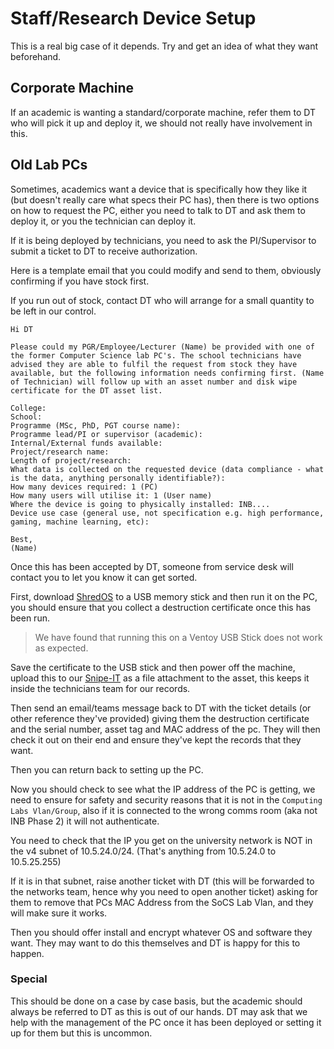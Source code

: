 # Staff/Research Device Setup

This is a real big case of it depends. Try and get an idea of what they want beforehand.

## Corporate Machine

If an academic is wanting a standard/corporate machine, refer them to DT who will pick it up and deploy it, we should not really have involvement in this.

## Old Lab PCs

Sometimes, academics want a device that is specifically how they like it (but doesn't really care what specs their PC has), then there is two options on how to request the PC, either you need to talk to DT and ask them to deploy it, or you the technician can deploy it.

If it is being deployed by technicians, you need to ask the PI/Supervisor to submit a ticket to DT to receive authorization.

Here is a template email that you could modify and send to them, obviously confirming if you have stock first.

If you run out of stock, contact DT who will arrange for a small quantity to be left in our control.

```
Hi DT

Please could my PGR/Employee/Lecturer (Name) be provided with one of the former Computer Science lab PC's. The school technicians have advised they are able to fulfil the request from stock they have available, but the following information needs confirming first. (Name of Technician) will follow up with an asset number and disk wipe certificate for the DT asset list.

College:
School:
Programme (MSc, PhD, PGT course name):
Programme lead/PI or supervisor (academic):
Internal/External funds available:
Project/research name:
Length of project/research:
What data is collected on the requested device (data compliance - what is the data, anything personally identifiable?):
How many devices required: 1 (PC)
How many users will utilise it: 1 (User name)
Where the device is going to physically installed: INB....
Device use case (general use, not specification e.g. high performance, gaming, machine learning, etc):

Best,
(Name)
```

Once this has been accepted by DT, someone from service desk will contact you to let you know it can get sorted.

First, download [ShredOS](https://github.com/PartialVolume/shredos.x86_64) to a USB memory stick and then run it on the PC, you should ensure that you collect a destruction certificate once this has been run.

> We have found that running this on a Ventoy USB Stick does not work as expected.

Save the certificate to the USB stick and then power off the machine, upload this to our [Snipe-IT](Snipe-IT.md) as a file attachment to the asset, this keeps it inside the technicians team for our records.

Then send an email/teams message back to DT with the ticket details (or other reference they've provided) giving them the destruction certificate and the serial number, asset tag and MAC address of the pc. They will then check it out on their end and ensure they've kept the records that they want.

Then you can return back to setting up the PC.

Now you should check to see what the IP address of the PC is getting, we need to ensure for safety and security reasons that it is not in the `Computing Labs Vlan/Group`, also if it is connected to the wrong comms room (aka not <tooltip term="inb-phase2">INB Phase 2</tooltip>) it will not authenticate.

You need to check that the IP you get on the university network is NOT in the v4 subnet of 10.5.24.0/24. (That's anything from 10.5.24.0 to 10.5.25.255)

If it is in that subnet, raise another ticket with DT (this will be forwarded to the networks team, hence why you need to open another ticket) asking for them to remove that PCs MAC Address from the SoCS Lab Vlan, and they will make sure it works.

Then you should offer install and encrypt whatever OS and software they want. They may want to do this themselves and DT is happy for this to happen.

### Special

This should be done on a case by case basis, but the academic should always be referred to DT as this is out of our hands. DT may ask that we help with the management of the PC once it has been deployed or setting it up for them but this is uncommon.